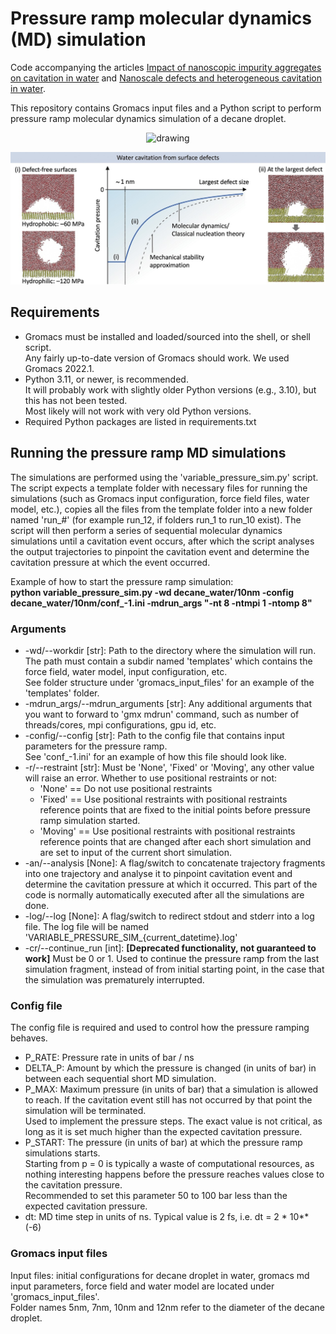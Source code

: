 # Pressure ramp molecular dynamics (MD) simulation
Code accompanying the articles [Impact of nanoscopic impurity aggregates on cavitation in water](https://doi.org/10.1016/j.surfin.2025.106243) and [Nanoscale defects and heterogeneous cavitation in water](https://doi.org/10.1016/j.molliq.2025.127797).

This repository contains Gromacs input files and a Python script to perform pressure ramp molecular dynamics simulation of a decane droplet.

<p align="center">
   <img src="assets/droplets_snaps.png" alt="drawing" width="400"/>
</p>

<p align="center">
   <img src="assets/surfaces.jpg" alt="drawing" width="700"/>
</p>

## Requirements
- Gromacs must be installed and loaded/sourced into the shell, or shell script. \
  Any fairly up-to-date version of Gromacs should work. We used Gromacs 2022.1.
- Python 3.11, or newer, is recommended. \
  It will probably work with slightly older Python versions (e.g., 3.10), but this has not been tested. \
  Most likely will not work with very old Python versions.
- Required Python packages are listed in requirements.txt


## Running the pressure ramp MD simulations
The simulations are performed using the 'variable_pressure_sim.py' script. The script expects a template folder with necessary files for running the simulations 
(such as Gromacs input configuration, force field files, water model, etc.), copies all the files from the template folder into a new folder named 'run_#' 
(for example run_12, if folders run_1 to run_10 exist). The script will then perform a series of sequential molecular dynamics simulations until a cavitation event occurs, 
after which the script analyses the output trajectories to pinpoint the cavitation event and determine the cavitation pressure at which the event occurred. 

Example of how to start the pressure ramp simulation: \
**python variable_pressure_sim.py -wd decane_water/10nm -config decane_water/10nm/conf_-1.ini -mdrun_args "-nt 8 -ntmpi 1 -ntomp 8"**

### Arguments
- -wd/--workdir [str]: Path to the directory where the simulation will run. \
   The path must contain a subdir named 'templates' which contains the force field, water model, input configuration, etc. \
   See folder structure under 'gromacs_input_files' for an example of the 'templates' folder.
- -mdrun_args/--mdrun_arguments [str]: Any additional arguments that you want to forward to 'gmx mdrun' command, such as number of threads/cores, mpi configurations, gpu id, etc.
- -config/--config [str]: Path to the config file that contains input parameters for the pressure ramp. \
   See 'conf_-1.ini' for an example of how this file should look like.
- -r/--restraint [str]: Must be 'None', 'Fixed' or 'Moving', any other value will raise an error. Whether to use positional restraints or not: 
   * 'None' == Do not use positional restraints
   * 'Fixed' == Use positional restraints with positional restraints reference points that are fixed to the initial points before pressure ramp simulation started.
   * 'Moving' == Use positional restraints with positional restraints reference points that are changed after each short simulation and are set to input of the current short simulation.
- -an/--analysis [None]: A flag/switch to concatenate trajectory fragments into one trajectory and analyse it to pinpoint cavitation event and determine the cavitation pressure at which it occurred. This part of the code is normally automatically executed after all the simulations are done.
- -log/--log [None]: A flag/switch to redirect stdout and stderr into a log file. The log file will be named 'VARIABLE_PRESSURE_SIM_{current_datetime}.log'
- -cr/--continue_run [int]: **[Deprecated functionality, not guaranteed to work]** Must be 0 or 1. Used to continue the pressure ramp from the last simulation fragment, instead of from initial starting point, in the case that the simulation was prematurely interrupted.


### Config file

The config file is required and used to control how the pressure ramping behaves.
- P_RATE: Pressure rate in units of bar / ns
- DELTA_P: Amount by which the pressure is changed (in units of bar) in between each sequential short MD simulation.
- P_MAX: Maximum pressure (in units of bar) that a simulation is allowed to reach. If the cavitation event still has not occurred by that point the simulation will be terminated.\
  Used to implement the pressure steps. The exact value is not critical, as long as it is set much higher than the expected cavitation pressure.
- P_START: The pressure (in units of bar) at which the pressure ramp simulations starts. \
  Starting from p = 0 is typically a waste of computational resources, as nothing interesting happens before the pressure reaches values close to the cavitation pressure. \
  Recommended to set this parameter 50 to 100 bar less than the expected cavitation pressure.
- dt: MD time step in units of ns. Typical value is 2 fs, i.e. dt = 2 * 10**(-6)


### Gromacs input files

Input files: initial configurations for decane droplet in water, gromacs md input parameters, force field and water model are located under 'gromacs_input_files'.\
Folder names 5nm, 7nm, 10nm and 12nm refer to the diameter of the decane droplet.
